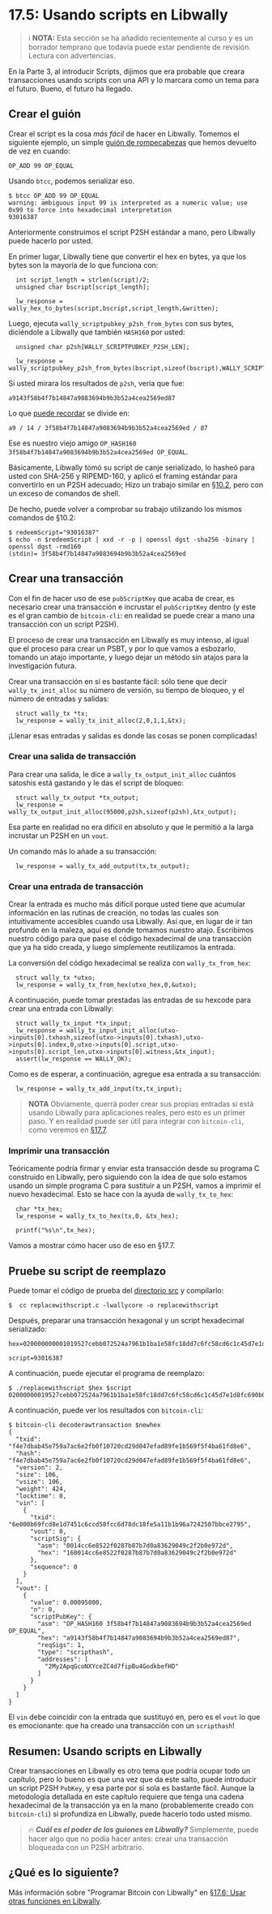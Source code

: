 # 17.5: Usando scripts en Libwally
 
> :information_source: **NOTA:** Esta sección se ha añadido recientemente al curso y es un borrador temprano que todavía puede estar pendiente de revisión. Lectura con advertencias.

En la Parte 3, al introducir Scripts, dijimos que era probable que creara transacciones usando scripts con una API y lo marcara como un tema para el futuro. Bueno, el futuro ha llegado.

## Crear el guión

Crear el script es la cosa _más fácil_ de hacer en Libwally. Tomemos el siguiente ejemplo, un simple [guión de rompecabezas](13_1_Escribiendo_Puzzle_Scripts.md) que hemos devuelto de vez en cuando:

```
OP_ADD 99 OP_EQUAL
```
Usando `btcc`, podemos serializar eso.
```
$ btcc OP_ADD 99 OP_EQUAL
warning: ambiguous input 99 is interpreted as a numeric value; use 0x99 to force into hexadecimal interpretation
93016387
```
Anteriormente construimos el script P2SH estándar a mano, pero Libwally puede hacerlo por usted.

En primer lugar, Libwally tiene que convertir el hex en bytes, ya que los bytes son la mayoría de lo que funciona con:
```
  int script_length = strlen(script)/2;
  unsigned char bscript[script_length];
    
  lw_response = wally_hex_to_bytes(script,bscript,script_length,&written);
```
Luego, ejecuta `wally_scriptpubkey_p2sh_from_bytes` con sus bytes, diciéndole a Libwally que también `HASH160` por usted:
```
  unsigned char p2sh[WALLY_SCRIPTPUBKEY_P2SH_LEN];
  			  
  lw_response = wally_scriptpubkey_p2sh_from_bytes(bscript,sizeof(bscript),WALLY_SCRIPT_HASH160,p2sh,WALLY_SCRIPTPUBKEY_P2SH_LEN,&written);
```
Si usted mirara los resultados de `p2sh`, vería que fue:
```
a9143f58b4f7b14847a9083694b9b3b52a4cea2569ed87
```
Lo que [puede recordar](10_2_Construyendo_la_Estructura_de_P2SH.md) se divide en:
```
a9 / 14 / 3f58b4f7b14847a9083694b9b3b52a4cea2569ed / 87
```
Ese es nuestro viejo amigo `OP_HASH160 3f58b4f7b14847a9083694b9b3b52a4cea2569ed OP_EQUAL`.

Básicamente, Libwally tomó su script de canje serializado, lo hasheó para usted con SHA-256 y RIPEMD-160, y aplicó el framing estándar para convertirlo en un P2SH adecuado; Hizo un trabajo similar en [§10.2](10_2_Construyendo_la_Estructura_de_P2SH.md), pero con un exceso de comandos de shell.

De hecho, puede volver a comprobar su trabajo utilizando los mismos comandos de §10.2:
```
$ redeemScript="93016387"
$ echo -n $redeemScript | xxd -r -p | openssl dgst -sha256 -binary | openssl dgst -rmd160
(stdin)= 3f58b4f7b14847a9083694b9b3b52a4cea2569ed
```
## Crear una transacción

Con el fin de hacer uso de ese `pubScriptKey` que acaba de crear, es necesario crear una transacción e incrustar el `pubScriptKey` dentro (y este es el gran cambio de `bitcoin-cli`: en realidad se puede crear a mano una transacción con un script P2SH).

El proceso de crear una transacción en Libwally es muy intenso, al igual que el proceso para crear un PSBT, y por lo que vamos a esbozarlo, tomando un atajo importante, y luego dejar un método sin atajos para la investigación futura.

Crear una transacción en sí es bastante fácil: sólo tiene que decir `wally_tx_init_alloc` su número de versión, su tiempo de bloqueo, y el número de entradas y salidas:
```
  struct wally_tx *tx;
  lw_response = wally_tx_init_alloc(2,0,1,1,&tx);
```
¡Llenar esas entradas y salidas es donde las cosas se ponen complicadas!

### Crear una salida de transacción

Para crear una salida, le dice a `wally_tx_output_init_alloc` cuántos satoshis está gastando y le das el script de bloqueo:
```
  struct wally_tx_output *tx_output;
  lw_response = wally_tx_output_init_alloc(95000,p2sh,sizeof(p2sh),&tx_output);
```
Esa parte en realidad no era difícil en absoluto y que le permitió a la larga incrustar un P2SH en un `vout`.

Un comando más lo añade a su transacción:
```
  lw_response = wally_tx_add_output(tx,tx_output);
```
### Crear una entrada de transacción

Crear la entrada es mucho más difícil porque usted tiene que acumular información en las rutinas de creación, no todas las cuales son intuitivamente accesibles cuando usa Libwally. Así que, en lugar de ir tan profundo en la maleza, aquí es donde tomamos nuestro atajo. Escribimos nuestro código para que pase el código hexadecimal de una transacción que ya ha sido creada, y luego simplemente reutilizamos la entrada.

La conversión del código hexadecimal se realiza con `wally_tx_from_hex`:
```
  struct wally_tx *utxo;
  lw_response = wally_tx_from_hex(utxo_hex,0,&utxo);
```
A continuación, puede tomar prestadas las entradas de su hexcode para crear una entrada con Libwally:
```
  struct wally_tx_input *tx_input;
  lw_response = wally_tx_input_init_alloc(utxo->inputs[0].txhash,sizeof(utxo->inputs[0].txhash),utxo->inputs[0].index,0,utxo->inputs[0].script,utxo->inputs[0].script_len,utxo->inputs[0].witness,&tx_input);
  assert(lw_response == WALLY_OK);						
```
Como es de esperar, a continuación, agregue esa entrada a su transacción:
```
  lw_response = wally_tx_add_input(tx,tx_input);
```
> **NOTA** Obviamente, querrá poder crear sus propias entradas si está usando Libwally para aplicaciones reales, pero esto es un primer paso. Y en realidad puede ser útil para integrar con `bitcoin-cli`, como veremos en [§17.7](17_7_Integrando_Libwally_y_Bitcoin-CLI.md).

### Imprimir una transacción

Teóricamente podría firmar y enviar esta transacción desde su programa C construido en Libwally, pero siguiendo con la idea de que solo estamos usando un simple programa C para sustituir a un P2SH, vamos a imprimir el nuevo hexadecimal. Esto se hace con la ayuda de `wally_tx_to_hex`:
```
  char *tx_hex;
  lw_response = wally_tx_to_hex(tx,0, &tx_hex);

  printf("%s\n",tx_hex);
```
Vamos a mostrar cómo hacer uso de eso en §17.7.

## Pruebe su script de reemplazo

Puede tomar el código de prueba del [directorio src](../src/16_5_replacewithscript.c) y compilarlo:
```
$  cc replacewithscript.c -lwallycore -o replacewithscript
```
Después, preparar una transacción hexagonal y un script hexadecimal serializado:
```
hex=020000000001019527cebb072524a7961b1ba1e58fc18dd7c6fc58cd6c1c45d7e1d8fc690b006e0000000017160014cc6e8522f0287b87b7d0a83629049c2f2b0e972dfeffffff026f8460000000000017a914ba421212a629a840492acb2324b497ab95da7d1e87306f0100000000001976a914a2a68c5f9b8e25fdd1213c38d952ab2be2e271be88ac02463043021f757054fa61cfb75b64b17230b041b6d73f25ff9c018457cf95c9490d173fb4022075970f786f24502290e8a5ed0f0a85a9a6776d3730287935fb23aa817791c01701210293fef93f52e6ce8be581db62229baf116714fcb24419042ffccc762acc958294e6921b00

script=93016387
```
A continuación, puede ejecutar el programa de reemplazo:
```
$ ./replacewithscript $hex $script
02000000019527cebb072524a7961b1ba1e58fc18dd7c6fc58cd6c1c45d7e1d8fc690b006e0000000017160014cc6e8522f0287b87b7d0a83629049c2f2b0e972d0000000001187301000000000017a9143f58b4f7b14847a9083694b9b3b52a4cea2569ed8700000000
```
A continuación, puede ver los resultados con `bitcoin-cli`:
```
$ bitcoin-cli decoderawtransaction $newhex
{
  "txid": "f4e7dbab45e759a7ac6e2fb0f10720cd29d047efad89fe1b569f5f4ba61fd8e6",
  "hash": "f4e7dbab45e759a7ac6e2fb0f10720cd29d047efad89fe1b569f5f4ba61fd8e6",
  "version": 2,
  "size": 106,
  "vsize": 106,
  "weight": 424,
  "locktime": 0,
  "vin": [
    {
      "txid": "6e000b69fcd8e1d7451c6ccd58fcc6d78dc18fe5a11b1b96a7242507bbce2795",
      "vout": 0,
      "scriptSig": {
        "asm": "0014cc6e8522f0287b87b7d0a83629049c2f2b0e972d",
        "hex": "160014cc6e8522f0287b87b7d0a83629049c2f2b0e972d"
      },
      "sequence": 0
    }
  ],
  "vout": [
    {
      "value": 0.00095000,
      "n": 0,
      "scriptPubKey": {
        "asm": "OP_HASH160 3f58b4f7b14847a9083694b9b3b52a4cea2569ed OP_EQUAL",
        "hex": "a9143f58b4f7b14847a9083694b9b3b52a4cea2569ed87",
        "reqSigs": 1,
        "type": "scripthash",
        "addresses": [
          "2My2ApqGcoNXYceZC4d7fipBu4GodkbefHD"
        ]
      }
    }
  ]
}
```
El `vin` debe coincidir con la entrada que sustituyó en, pero es el `vout` lo que es emocionante: que ha creado una transacción con un `scripthash`!

## Resumen: Usando scripts en Libwally

Crear transacciones en Libwally es otro tema que podría ocupar todo un capítulo, pero lo bueno es que una vez que da este salto, puede introducir un script P2SH `PubKey`, y esa parte por sí sola es bastante fácil. Aunque la metodología detallada en este capítulo requiere que tenga una cadena hexadecimal de la transacción ya en la mano (probablemente creado con `bitcoin-cli`) si profundiza en Libwally, puede hacerlo todo usted mismo.

> :fire: ***Cuál es el poder de los guiones en Libwally?*** Simplemente, puede hacer algo que no podía hacer antes: crear una transacción bloqueada con un P2SH arbitrario.

## ¿Qué es lo siguiente?

Más información sobre "Programar Bitcoin con Libwally" en [§17.6: Usar otras funciones en Libwally](17_6_Usando_Otras_Funciones_en_Libwally.md).
